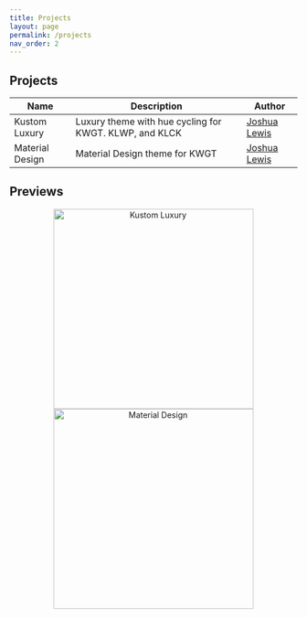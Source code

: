 ```yaml
---
title: Projects
layout: page
permalink: /projects
nav_order: 2
---
```


Projects
---

| Name | Description | Author |
| --- | --- | --- |
| Kustom Luxury | Luxury theme with hue cycling for KWGT. KLWP, and KLCK | [Joshua Lewis][PhantomNimbi] |
| Material Design | Material Design theme for KWGT | [Joshua Lewis][PhantomNimbi] |

Previews
---

<p align="center">
<img src="https://user-images.githubusercontent.com/17615050/271112192-1ccaf20d-42bf-4b96-849a-573560e9d504.png" width="350" title="Kustom Luxury"> <img src="https://user-images.githubusercontent.com/17615050/271109706-fc386b2d-e210-4ea7-abdc-c85ce891244e.png" width="350" title="Material Design">
</p>

[PhantomNimbi]: https://github.com/PhantomNimbi
